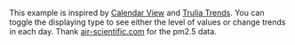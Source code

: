 This example is inspired by [Calendar View](http://bl.ocks.org/mbostock/4063318) and [Trulia Trends](http://www.trulia.com/vis/tru247/). You can toggle the displaying type to see either the level of values or change trends in each day. Thank [air-scientific.com](http://air-scientific.com/) for the pm2.5 data.